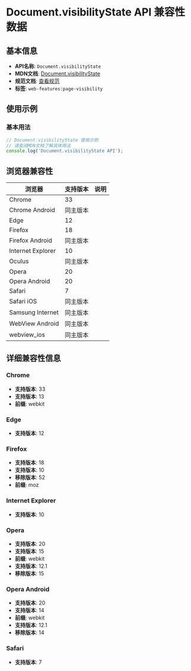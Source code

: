 # Document.visibilityState API 兼容性数据

## 基本信息

- **API名称**: `Document.visibilityState`
- **MDN文档**: [Document.visibilityState](https://developer.mozilla.org/docs/Web/API/Document/visibilityState)
- **规范文档**: [查看规范](https://html.spec.whatwg.org/multipage/interaction.html#dom-document-visibilitystate)
- **标签**: `web-features:page-visibility`

## 使用示例

### 基本用法

```javascript
// Document.visibilityState 使用示例
// 请查阅MDN文档了解具体用法
console.log('Document.visibilityState API');
```

## 浏览器兼容性

| 浏览器 | 支持版本 | 说明 |
|--------|----------|------|
| Chrome | 33 |  |
| Chrome Android | 同主版本 |  |
| Edge | 12 |  |
| Firefox | 18 |  |
| Firefox Android | 同主版本 |  |
| Internet Explorer | 10 |  |
| Oculus | 同主版本 |  |
| Opera | 20 |  |
| Opera Android | 20 |  |
| Safari | 7 |  |
| Safari iOS | 同主版本 |  |
| Samsung Internet | 同主版本 |  |
| WebView Android | 同主版本 |  |
| webview_ios | 同主版本 |  |

## 详细兼容性信息

### Chrome

- **支持版本**: 33
- **支持版本**: 13
- **前缀**: webkit

### Edge

- **支持版本**: 12

### Firefox

- **支持版本**: 18
- **支持版本**: 10
- **移除版本**: 52
- **前缀**: moz

### Internet Explorer

- **支持版本**: 10

### Opera

- **支持版本**: 20
- **支持版本**: 15
- **前缀**: webkit
- **支持版本**: 12.1
- **移除版本**: 15

### Opera Android

- **支持版本**: 20
- **支持版本**: 14
- **前缀**: webkit
- **支持版本**: 12.1
- **移除版本**: 14

### Safari

- **支持版本**: 7

